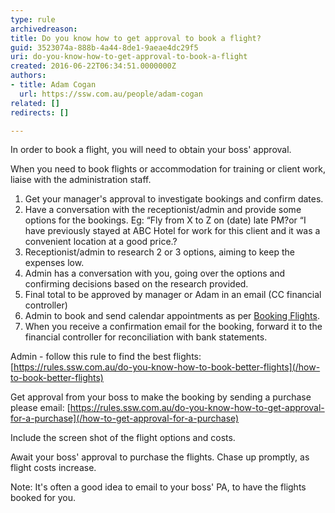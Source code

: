 ```yaml
---
type: rule
archivedreason: 
title: Do you know how to get approval to book a flight?
guid: 3523074a-888b-4a44-8de1-9aeae4dc29f5
uri: do-you-know-how-to-get-approval-to-book-a-flight
created: 2016-06-22T06:34:51.0000000Z
authors:
- title: Adam Cogan
  url: https://ssw.com.au/people/adam-cogan
related: []
redirects: []

---
```


In order to book a flight, you will need to obtain your boss' approval.

<!--endintro-->

When you need to book flights or accommodation for training or client work, liaise with the administration staff.

1. Get your manager's approval to investigate bookings and confirm dates.
2. Have a conversation with the receptionist/admin and provide some options for the bookings.
Eg: “Fly from X to Z on (date) late PM?or “I have previously stayed at ABC Hotel for work for this client and it was a convenient location at a good price.?
3. Receptionist/admin to research 2 or 3 options, aiming to keep the expenses low.
4. Admin has a conversation with you, going over the options and confirming decisions based on the research provided.
5. Final total to be approved by manager or Adam in an email (CC financial controller)
6. Admin to book and send calendar appointments as per [Booking Flights](http&#58;//sugarlearning.com/Item/9458).
7. When you receive a confirmation email for the booking, forward it to the financial controller for reconciliation with bank statements.


Admin - follow this rule to find the best flights: [https://rules.ssw.com.au/do-you-know-how-to-book-better-flights](/how-to-book-better-flights)

Get approval from your boss to make the booking by sending a purchase please email: [https://rules.ssw.com.au/do-you-know-how-to-get-approval-for-a-purchase](/how-to-get-approval-for-a-purchase)




Include the screen shot of the flight options and costs.




Await your boss' approval to purchase the flights. Chase up promptly, as flight costs increase.




Note: It's often a good idea to email to your boss' PA, to have the flights booked for you.
